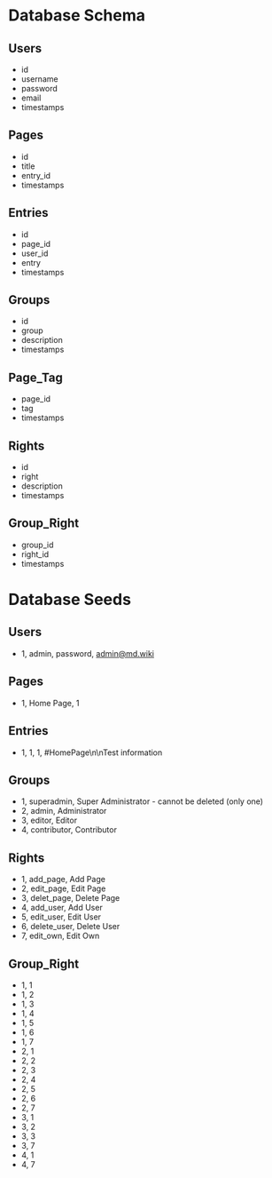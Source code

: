 # Database Schema

## Users
- id
- username
- password
- email
- timestamps

## Pages
- id
- title
- entry_id
- timestamps

## Entries
- id
- page_id
- user_id
- entry
- timestamps

## Groups
- id 
- group
- description
- timestamps


## Page_Tag
- page_id
- tag
- timestamps

## Rights
- id
- right
- description
- timestamps

## Group_Right
- group_id
- right_id
- timestamps

# Database Seeds

## Users
- 1, admin, password, admin@md.wiki

## Pages
- 1, Home Page, 1

## Entries
- 1, 1, 1, #HomePage\n\nTest information

## Groups
- 1, superadmin, Super Administrator - cannot be deleted (only one)
- 2, admin, Administrator
- 3, editor, Editor
- 4, contributor, Contributor

## Rights
- 1, add_page, Add Page
- 2, edit_page, Edit Page
- 3, delet_page, Delete Page
- 4, add_user, Add User
- 5, edit_user, Edit User
- 6, delete_user, Delete User
- 7, edit_own, Edit Own

## Group_Right
- 1, 1
- 1, 2
- 1, 3
- 1, 4
- 1, 5
- 1, 6
- 1, 7
- 2, 1
- 2, 2
- 2, 3
- 2, 4
- 2, 5
- 2, 6
- 2, 7
- 3, 1
- 3, 2
- 3, 3
- 3, 7
- 4, 1
- 4, 7




